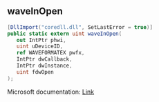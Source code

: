 ## waveInOpen

```csharp
[DllImport("coredll.dll", SetLastError = true)]
public static extern uint waveInOpen(
   out IntPtr phwi,
   uint uDeviceID,
   ref WAVEFORMATEX pwfx,
   IntPtr dwCallback,
   IntPtr dwInstance,
   uint fdwOpen
);
```

Microsoft documentation: [Link](https://docs.microsoft.com/en-us/windows/win32/api/mmeapi/nf-mmeapi-waveinopen)
